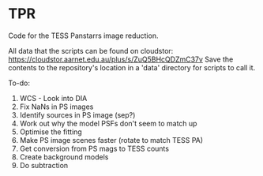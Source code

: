 # TPR
Code for the TESS Panstarrs image reduction.

All data that the scripts can be found on cloudstor:
https://cloudstor.aarnet.edu.au/plus/s/ZuQ5BHcQDZmC37v
Save the contents to the repository's location in a 'data' directory for scripts to call it.

To-do:
1) WCS - Look into DIA 
2) Fix NaNs in PS images 
3) Identify sources in PS image (sep?)
4) Work out why the model PSFs don't seem to match up
5) Optimise the fitting 
6) Make PS image scenes faster (rotate to match TESS PA)
7) Get conversion from PS mags to TESS counts 
8) Create background models 
9) Do subtraction

